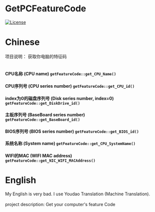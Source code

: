 # GetPCFeatureCode
[![License](https://img.shields.io/badge/License-BSD%203--Clause-blue.svg)](LICENSE.txt)

# Chinese
项目说明： 获取你电脑的特征码  
<br/>  
#### CPU名称 (CPU name) `````getFeatureCode::get_CPU_Name()`````
#### CPU序列号 (CPU series number) `````getFeatureCode::get_CPU_id()`````
#### index为0的磁盘序列号 (Disk series number, index=0) `````getFeatureCode::get_DiskDrive_id()`````
#### 主板序列号 (BaseBoard series number) `````getFeatureCode::get_BaseBoard_id()`````
#### BIOS序列号 (BIOS series number) `````getFeatureCode::get_BIOS_id()`````
#### 系统名称 (System name) `````getFeatureCode::get_CPU_SystemName()`````
#### WIFI的MAC (WIFI MAC address) `````getFeatureCode::get_NIC_WIFI_MACAddress()`````  

# English
My English is very bad. I use Youdao Translation (Machine Translation).  
<br/>
project description: Get your computer's feature Code
